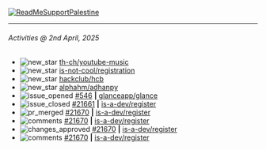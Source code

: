 [![ReadMeSupportPalestine](https://github.com/Safouene1/support-palestine-banner/blob/master/banner-support.svg)](https://github.com/Safouene1/support-palestine-banner)

---

<!--RECENT_ACTIVITY:last_update-->
###### Activities @ 2nd April, 2025
<!--RECENT_ACTIVITY:last_update_end-->

<!--RECENT_ACTIVITY:start-->
- ![new_star](https://cdn.jsdelivr.net/gh/Readme-Workflows/Readme-Icons@main/icons/octicons/StarredRepositoryYellow.svg) [th-ch/youtube-music](https://github.com/th-ch/youtube-music)<br>
- ![new_star](https://cdn.jsdelivr.net/gh/Readme-Workflows/Readme-Icons@main/icons/octicons/StarredRepositoryYellow.svg) [is-not-cool/registration](https://github.com/is-not-cool/registration)<br>
- ![new_star](https://cdn.jsdelivr.net/gh/Readme-Workflows/Readme-Icons@main/icons/octicons/StarredRepositoryYellow.svg) [hackclub/hcb](https://github.com/hackclub/hcb)<br>
- ![new_star](https://cdn.jsdelivr.net/gh/Readme-Workflows/Readme-Icons@main/icons/octicons/StarredRepositoryYellow.svg) [alphahm/adhanpy](https://github.com/alphahm/adhanpy)<br>
- ![issue_opened](https://cdn.jsdelivr.net/gh/Readme-Workflows/Readme-Icons@main/icons/octicons/IssueOpened.svg) [#546](https://github.com/glanceapp/glance/issues/546) **|** [glanceapp/glance](https://github.com/glanceapp/glance)<br>
- ![issue_closed](https://cdn.jsdelivr.net/gh/Readme-Workflows/Readme-Icons@main/icons/octicons/IssueClosed.svg) [#21661](https://github.com/is-a-dev/register/issues/21661) **|** [is-a-dev/register](https://github.com/is-a-dev/register)<br>
- ![pr_merged](https://cdn.jsdelivr.net/gh/Readme-Workflows/Readme-Icons@main/icons/octicons/PullRequestMerged.svg) [#21670](https://github.com/is-a-dev/register/pull/21670) **|** [is-a-dev/register](https://github.com/is-a-dev/register)<br>
- ![comments](https://cdn.jsdelivr.net/gh/Readme-Workflows/Readme-Icons@main/icons/octicons/Comment.svg) [#21670](https://github.com/is-a-dev/register/pull/21670#issuecomment-2767876445) **|** [is-a-dev/register](https://github.com/is-a-dev/register)<br>
- ![changes_approved](https://cdn.jsdelivr.net/gh/Readme-Workflows/Readme-Icons@main/icons/octicons/ApprovedChanges.svg) [#21670](https://github.com/is-a-dev/register/pull/21670#pullrequestreview-2730920862) **|** [is-a-dev/register](https://github.com/is-a-dev/register)<br>
- ![comments](https://cdn.jsdelivr.net/gh/Readme-Workflows/Readme-Icons@main/icons/octicons/Comment.svg) [#21670](https://github.com/is-a-dev/register/pull/21670#issuecomment-2767869198) **|** [is-a-dev/register](https://github.com/is-a-dev/register)<br>
<!--RECENT_ACTIVITY:end-->
